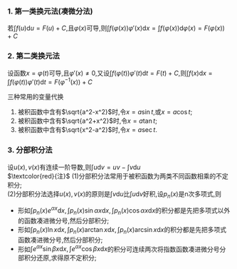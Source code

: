 ### 1. 第一类换元法(凑微分法)
若$\int f(u)\mathrm{d}u=F(u)+C$,且$\varphi(x)$可导,则$\int f(\varphi(x))\varphi'(x)\mathrm{d}x=\int f(\varphi(x))\mathrm{d}\varphi(x)=F(\varphi(x))+C$

### 2. 第二类换元法
设函数$x=\varphi(t)$可导,且$\varphi'(x)\not=0$,又设$\int f(\varphi(t))\varphi'(t)\mathrm{d}t=F(t)+C$,则$\int f(x)\mathrm{d}x=\int f(\varphi(t))\varphi'(t)\mathrm{d}t=F(\varphi^{-1}(x))+C$

三种常用的变量代换  
1. 被积函数中含有$\sqrt{a^2-x^2}$时,令$x=a\sin t$,或$x=a\cos t$;
2. 被积函数中含有$\sqrt{a^2+x^2}$时,令$x=a\tan t$;
2. 被积函数中含有$\sqrt{x^2-a^2}$时,令$x=a\sec t$.

### 3. 分部积分法
设$u(x), v(x)$有连续一阶导数,则$\int u\mathrm{d}v=uv-\int v\mathrm{d}u$  
$\textcolor{red}{注}$ (1)分部积分法常用于被积函数为两类不同函数相乘的不定积分;  
(2)分部积分法选择$u(x),v(x)$的原则是$\int v\mathrm{d}u$比$\int u\mathrm{d}v$好积,设$p_n(x)$是n次多项式,则  
- 形如$\int p_n(x)e^{\alpha x}\mathrm{d}x, \int p_n(x)\sin \alpha x\mathrm{d}x, \int p_n(x)\cos \alpha x\mathrm{d}x$的积分都是先把多项式以外的函数凑进微分号,然后分部积分;
- 形如$\int p_n(x)\ln x\mathrm{d}x, \int p_n(x)\arctan x\mathrm{d}x, \int p_n(x)\arcsin x\mathrm{d}x$的积分都是先把多项式函数凑进微分号,然后分部积分;
- 形如$\int e^{\alpha x}\sin \beta x\mathrm{d}x, \int e^{\alpha x}\cos \beta x\mathrm{d}x$的积分可连续两次将指数函数凑进微分号分部积分还原,求得原不定积分;

